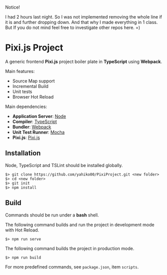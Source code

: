 Notice!

I had 2 hours last night. So I was not implemented removing the whole line if it is and further dropping down.
And that why I made everything in 1 class. But If you do not mind feel free to investigate other repos here. =)


# Pixi.js Project #

A generic frontend **Pixi.js** project boiler plate in **TypeScript** using **Webpack**.

Main features:

* Source Map support
* Incremental Build
* Unit tests
* Browser Hot Reload


Main dependencies:

* **Application Server**: [Node](https://nodejs.org/en/)
* **Compiler**: [TypeScript](https://github.com/Microsoft/TypeScript)
* **Bundler**: [Webpack](https://github.com/webpack/webpack)
* **Unit Test Runner**: [Mocha](https://github.com/mochajs/mocha)
* **Pixi.js**: [Pixi.js](http://www.pixijs.com/)


## Installation ##

Node, TypeScript and TSLint should be installed globally.

	$> git clone https://github.com/yahiko00/PixiProject.git <new folder>
	$> cd <new folder>
	$> git init
	$> npm install


## Build ##

Commands should be run under a **bash** shell.

The following command builds and run the project in development mode with Hot Reload.

	$> npm run serve

The following command builds the project in production mode.

	$> npm run build


For more predefined commands, see `package.json`, item `scripts`.
